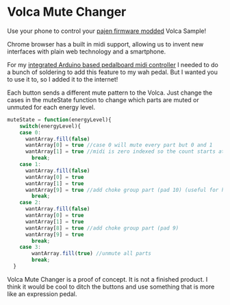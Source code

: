 # Volca Mute Changer

Use your phone to control your [pajen firmware modded](https://ranzee.com/volca-fm-firmware-1-09-unofficial/) Volca Sample!

Chrome browser has a built in midi support, allowing us to invent new interfaces with plain web technology and a smartphone.

For my [integrated Arduino based pedalboard midi controller](https://github.com/EvanBurnette/pedalBoardMidiController) I needed to do a bunch of soldering to add this feature to my wah pedal. But I wanted you to use it to, so I added it to the internet!

Each button sends a different mute pattern to the Volca. Just change the cases in the muteState function to change which parts are muted or unmuted for each energy level.

```javascript
muteState = function(energyLevel){
	switch(energyLevel){
  	case 0:
      wantArray.fill(false)
      wantArray[0] = true //case 0 will mute every part but 0 and 1
      wantArray[1] = true //midi is zero indexed so the count starts at 0 instead of 1
    	break;
    case 1:
      wantArray.fill(false)
      wantArray[0] = true
      wantArray[1] = true
      wantArray[9] = true //add choke group part (pad 10) (useful for high-hats)
    	break;
    case 2:
      wantArray.fill(false)
      wantArray[0] = true
      wantArray[1] = true
      wantArray[8] = true //add choke group part (pad 9)
      wantArray[9] = true 
    	break;
    case 3:
    	wantArray.fill(true) //unmute all parts
    	break;
  }
```

Volca Mute Changer is a proof of concept. It is not a finished product. I think it would be cool to ditch the buttons and use something that is more like an expression pedal.